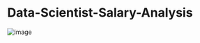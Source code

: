 # Data-Scientist-Salary-Analysis
![image](https://user-images.githubusercontent.com/97185165/196723087-501cb7e7-061e-48e4-8c70-04f8dc8772f9.png)

